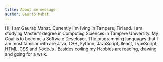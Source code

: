 ```yaml
---
title: About me message
author: Gaurab Mahat
---
```


Hi,
I am Gaurab Mahat. Currently I'm living in Tampere, Finland. I am studying Master's degree in Computing Sciences in Tampere University. My Goal is to become a Software Developer. The programming languages that I am most familiar with are Java, C++, Python, JavaScript, React, TypeScript, HTML, CSS and NodeJs . Besides coding my Hobbies are reading, drawing and going for a walk.
